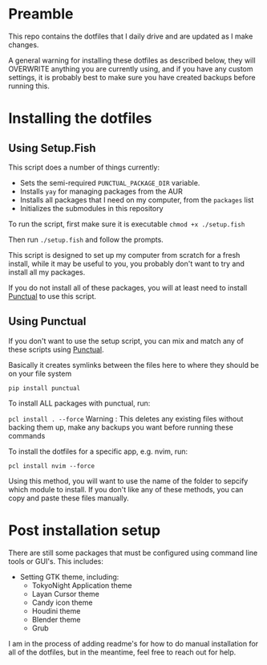 # Preamble

This repo contains the dotfiles that I daily drive and are updated as I make changes.

A general warning for installing these dotfiles as described below, they will
OVERWRITE anything you are currently using, and if you have any custom settings, it is
probably best to make sure you have created backups before running this.

# Installing the dotfiles

## Using Setup.Fish

This script does a number of things currently:

* Sets the semi-required `PUNCTUAL_PACKAGE_DIR` variable.
* Installs `yay` for managing packages from the AUR
* Installs all packages that I need on my computer, from the `packages` list
* Initializes the submodules in this repository

To run the script, first make sure it is executable
`chmod +x ./setup.fish`

Then run
`./setup.fish`
and follow the prompts.

This script is designed to set up my computer from scratch for a fresh install, while it
may be useful to you, you probably don't want to try and install all my packages.

If you do not install all of these packages, you will at least need to install  [Punctual](https://github.com/ariataylor90/punctual)
to use this script.

## Using Punctual
If you don't want to use the setup script, you can mix and match any of these scripts using
[Punctual](https://github.com/ariataylor90/punctual).

Basically it creates symlinks between the files
here to where they should be on your file system

`pip install punctual`

To install ALL packages with punctual, run:

`pcl install . --force`
Warning
: This deletes any existing files without backing them up, make any backups you want
before running these commands


To install the dotfiles for a specific app, e.g. nvim, run:

`pcl install nvim --force`

Using this method, you will want to use the name of the folder to sepcify which module
to install. If you don't like any of these methods, you can copy and paste these files
manually.

# Post installation setup
There are still some packages that must be configured using command line
tools or GUI's. This includes:

* Setting GTK theme, including:
    * TokyoNight Application theme
    * Layan Cursor theme
    * Candy icon theme
    * Houdini theme
    * Blender theme
    * Grub

I am in the process of adding readme's for how to do manual installation for all of the
dotfiles, but in the meantime, feel free to reach out for help.
